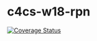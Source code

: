 # c4cs-w18-rpn

<a href='https://coveralls.io/github/juan-e/c4cs-w18-rpn?branch=master'><img src='https://coveralls.io/repos/github/juan-e/c4cs-w18-rpn/badge.svg?branch=master' alt='Coverage Status' /></a>
